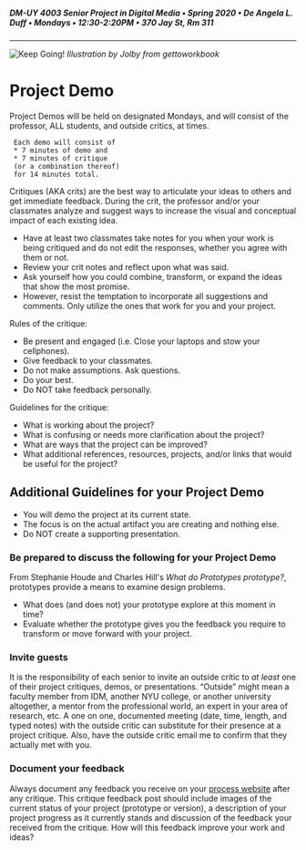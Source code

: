 ##### DM-UY 4003 Senior Project in Digital Media • Spring 2020 • De Angela L. Duff • Mondays • 12:30-2:20PM • 370 Jay St, Rm 311

---
![Keep Going!](http://teaching.polishedsolid.com/images/gettoworkbook_keep_going.png) 
*Illustration by Jolby from gettoworkbook*

# Project Demo

Project Demos will be held on designated Mondays, and will consist of the professor, ALL students, and outside critics, at times. 

     Each demo will consist of 
     * 7 minutes of demo and 
     * 7 minutes of critique 
     (or a combination thereof)
     for 14 minutes total. 

Critiques (AKA crits) are the best way to articulate your ideas to others and get immediate feedback. During the crit, the professor and/or your classmates analyze and suggest ways to increase the visual and conceptual impact of each existing idea. 
* Have at least two classmates take notes for you when your work is being critiqued and do not edit the responses, whether you agree with them or not. 
* Review your crit notes and reflect upon what was said.
* Ask yourself how you could combine, transform, or expand the ideas that show the most promise. 
* However, resist the temptation to incorporate all suggestions and comments. Only utilize the ones that work for you and your project. 

Rules of the critique:
* Be present and engaged (i.e. Close your laptops and stow your cellphones).
* Give feedback to your classmates. 
* Do not make assumptions. Ask questions.
* Do your best.
* Do NOT take feedback personally.

Guidelines for the critique:
* What is working about the project?
* What is confusing or needs more clarification about the project?
* What are ways that the project can be improved?
* What additional references, resources, projects, and/or links that would be useful for the project?

## Additional Guidelines for your Project Demo
* You will demo the project at its current state.
* The focus is on the actual artifact you are creating and nothing else.
* Do NOT create a supporting presentation.

### Be prepared to discuss the following for your Project Demo
From Stephanie Houde and Charles Hill's *What do Prototypes prototype?*, prototypes provide a means to 
examine design problems.
* What does (and does not) your prototype explore at this moment in time?
* Evaluate whether the prototype gives you the feedback you require to transform or move forward with your project.

### Invite guests
It is the responsibility of each senior to invite an outside critic to *at least* one of their project critiques, demos, or presentations. “Outside” might mean a faculty member from IDM, another NYU college, or another university altogether, a mentor from the professional world, an expert in your area of research, etc. A one on one, documented meeting (date, time, length, and typed notes) with the outside critic can substitute for their presence at a project critique. Also, have the outside critic email me to confirm that they actually met with you. 

### Document your feedback
Always document any feedback you receive on your [process website](website.md) after any critique. This critique feedback post should include images of the current status of your project (prototype or version), a description of your project progress as it currently stands and discussion of the feedback your received from the critique. How will this feedback improve your work and ideas? 
